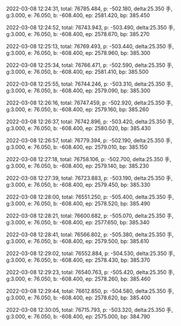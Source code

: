 2022-03-08 12:24:31, total: 76785.484, p: -502.180, delta:25.350 手, g:3.000, e: 76.050, b: -608.400, ep: 2581.420, bp: 385.450

2022-03-08 12:24:52, total: 76743.943, p: -503.490, delta:25.350 手, g:3.000, e: 76.050, b: -608.400, ep: 2578.670, bp: 385.270

2022-03-08 12:25:13, total: 76769.493, p: -503.440, delta:25.350 手, g:3.000, e: 76.050, b: -608.400, ep: 2578.960, bp: 385.300

2022-03-08 12:25:34, total: 76766.471, p: -502.590, delta:25.350 手, g:3.000, e: 76.050, b: -608.400, ep: 2581.410, bp: 385.500

2022-03-08 12:25:55, total: 76744.246, p: -503.310, delta:25.350 手, g:3.000, e: 76.050, b: -608.400, ep: 2579.090, bp: 385.300

2022-03-08 12:26:16, total: 76747.459, p: -502.920, delta:25.350 手, g:3.000, e: 76.050, b: -608.400, ep: 2579.160, bp: 385.260

2022-03-08 12:26:37, total: 76742.896, p: -503.420, delta:25.350 手, g:3.000, e: 76.050, b: -608.400, ep: 2580.020, bp: 385.430

2022-03-08 12:26:57, total: 76779.394, p: -502.190, delta:25.350 手, g:3.000, e: 76.050, b: -608.400, ep: 2579.010, bp: 385.150

2022-03-08 12:27:18, total: 76758.106, p: -502.700, delta:25.350 手, g:3.000, e: 76.050, b: -608.400, ep: 2579.140, bp: 385.230

2022-03-08 12:27:39, total: 76723.883, p: -503.190, delta:25.350 手, g:3.000, e: 76.050, b: -608.400, ep: 2579.450, bp: 385.330

2022-03-08 12:28:00, total: 76551.250, p: -505.400, delta:25.350 手, g:3.000, e: 76.050, b: -608.400, ep: 2578.520, bp: 385.490

2022-03-08 12:28:21, total: 76600.682, p: -505.070, delta:25.350 手, g:3.000, e: 76.050, b: -608.400, ep: 2577.650, bp: 385.340

2022-03-08 12:28:41, total: 76566.802, p: -505.380, delta:25.350 手, g:3.000, e: 76.050, b: -608.400, ep: 2579.500, bp: 385.610

2022-03-08 12:29:02, total: 76552.884, p: -504.530, delta:25.350 手, g:3.000, e: 76.050, b: -608.400, ep: 2578.430, bp: 385.370

2022-03-08 12:29:23, total: 76540.763, p: -505.420, delta:25.350 手, g:3.000, e: 76.050, b: -608.400, ep: 2578.260, bp: 385.460

2022-03-08 12:29:44, total: 76612.850, p: -504.580, delta:25.350 手, g:3.000, e: 76.050, b: -608.400, ep: 2578.620, bp: 385.400

2022-03-08 12:30:05, total: 76715.793, p: -503.320, delta:25.350 手, g:3.000, e: 76.050, b: -608.400, ep: 2575.000, bp: 384.790
